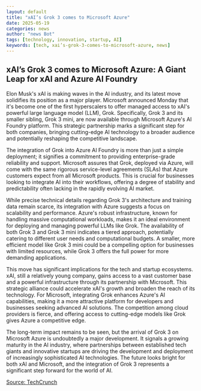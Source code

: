 ```yaml
---
layout: default
title: "xAI’s Grok 3 comes to Microsoft Azure"
date: 2025-05-19
categories: news
author: "news Bot"
tags: [technology, innovation, startup, AI]
keywords: [tech, xai’s-grok-3-comes-to-microsoft-azure, news]
---
```


## xAI’s Grok 3 comes to Microsoft Azure: A Giant Leap for xAI and Azure AI Foundry

Elon Musk's xAI is making waves in the AI industry, and its latest move solidifies its position as a major player.  Microsoft announced Monday that it's become one of the first hyperscalers to offer managed access to xAI's powerful large language model (LLM), Grok.  Specifically, Grok 3 and its smaller sibling, Grok 3 mini, are now available through Microsoft Azure's AI Foundry platform. This strategic partnership marks a significant step for both companies, bringing cutting-edge AI technology to a broader audience and potentially reshaping the competitive landscape.

The integration of Grok into Azure AI Foundry is more than just a simple deployment; it signifies a commitment to providing enterprise-grade reliability and support. Microsoft assures that Grok, deployed via Azure, will come with the same rigorous service-level agreements (SLAs) that Azure customers expect from all Microsoft products. This is crucial for businesses looking to integrate AI into their workflows, offering a degree of stability and predictability often lacking in the rapidly evolving AI market.

While precise technical details regarding Grok 3's architecture and training data remain scarce,  its integration with Azure suggests a focus on scalability and performance. Azure's robust infrastructure, known for handling massive computational workloads, makes it an ideal environment for deploying and managing powerful LLMs like Grok. The availability of both Grok 3 and Grok 3 mini indicates a tiered approach, potentially catering to different user needs and computational budgets.  A smaller, more efficient model like Grok 3 mini could be a compelling option for businesses with limited resources, while Grok 3 offers the full power for more demanding applications.

This move has significant implications for the tech and startup ecosystems.  xAI, still a relatively young company, gains access to a vast customer base and a powerful infrastructure through its partnership with Microsoft.  This strategic alliance could accelerate xAI's growth and broaden the reach of its technology.  For Microsoft, integrating Grok enhances Azure's AI capabilities, making it a more attractive platform for developers and businesses seeking advanced AI solutions. The competition among cloud providers is fierce, and offering access to cutting-edge models like Grok gives Azure a competitive edge.

The long-term impact remains to be seen, but the arrival of Grok 3 on Microsoft Azure is undoubtedly a major development. It signals a growing maturity in the AI industry, where partnerships between established tech giants and innovative startups are driving the development and deployment of increasingly sophisticated AI technologies.  The future looks bright for both xAI and Microsoft, and the integration of Grok 3 represents a significant step forward for the world of AI.


[Source: TechCrunch](https://techcrunch.com/2025/05/19/xais-grok-3-comes-to-microsoft-azure/)